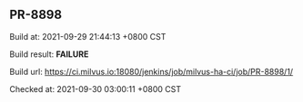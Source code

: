 <h2><a name="pr-8898" class="anchor" href="#pr-8898" rel="nofollow" aria-hidden="true"><span class="octicon octicon-link"></span></a>PR-8898</h2>

<p>Build at: 2021-09-29 21:44:13 +0800 CST</p>

<p>Build result: <strong>FAILURE</strong></p>

<p>Build url: <a href="https://ci.milvus.io:18080/jenkins/job/milvus-ha-ci/job/PR-8898/1/" rel="nofollow">https://ci.milvus.io:18080/jenkins/job/milvus-ha-ci/job/PR-8898/1/</a></p>

<p>Checked at: 2021-09-30 03:00:11 +0800 CST</p>
